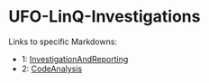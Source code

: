 # UFO-LinQ-Investigations

Links to specific Markdowns:
- 1: [InvestigationAndReporting](https://github.com/KongBoje/UFO-LinQ-Investigations/blob/master/InvestigationAndReporting.md)
- 2: [CodeAnalysis](https://github.com/KongBoje/UFO-LinQ-Investigations/blob/master/CodeAnalysis.md)
